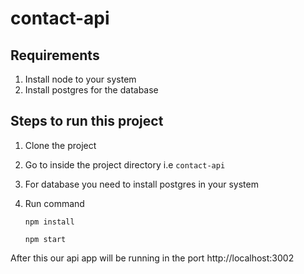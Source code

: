 # contact-api
## Requirements
  1. Install node to your system 
  2. Install postgres for the database
  
## Steps to run this project
 1. Clone the project
 2. Go to inside the project directory i.e `contact-api`
 4. For database you need to install postgres in your system
 3. Run command
 
      ```npm install```

      ```npm start```
      
 After this our api app will be running in the port http://localhost:3002
